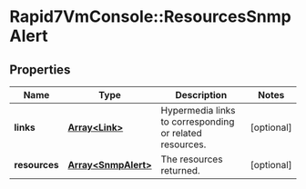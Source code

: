 # Rapid7VmConsole::ResourcesSnmpAlert

## Properties
Name | Type | Description | Notes
------------ | ------------- | ------------- | -------------
**links** | [**Array&lt;Link&gt;**](Link.md) | Hypermedia links to corresponding or related resources. | [optional] 
**resources** | [**Array&lt;SnmpAlert&gt;**](SnmpAlert.md) | The resources returned. | [optional] 


